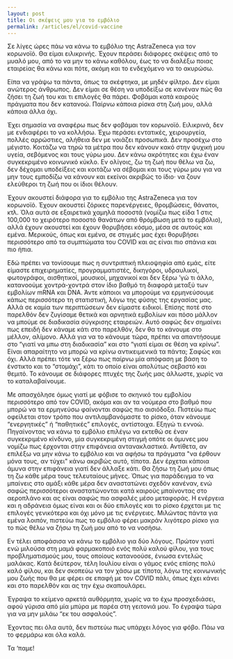 ```yaml
---
layout: post
title: Οι σκέψεις μου για το εμβόλιο
permalink: /articles/el/covid-vaccine
---
```


Σε λίγες ώρες πάω να κάνω το εμβόλιο της AstraZeneca για τον κορωνοϊό. Θα είμαι ειλικρινής. Έχουν περάσει διάφορες σκέψεις από το μυαλό μου, από το να μην το κάνω καθόλου, έως το να διαλέξω ποιας εταιρείας θα κάνω και πότε, ακόμη και το ενδεχόμενο να το ακυρώσω.

Είπα να γράψω τα πάντα, όπως τα σκέφτηκα, με μηδέν φίλτρο. Δεν είμαι ανώτερος άνθρωπος. Δεν είμαι σε θέση να υποδείξω σε κανέναν πώς θα ζήσει τη ζωή του και τι επιλογές θα πάρει. Φοβάμαι κατά καιρούς πράγματα που δεν κατανοώ. Παίρνω κάποια ρίσκα στη ζωή μου, αλλά κάποια άλλα όχι.

Έχει σημασία να αναφέρω πως δεν φοβάμαι τον κορωνοϊό. Ειλικρινά, δεν με ενδιαφέρει το να κολλήσω. Έχω περάσει εντατικές, χειρουργεία, πολλές αρρώστιες, αλήθεια δεν με νοιάζει προσωπικά. Δεν προσέχω στο μέγιστο. Κοιτάζω να τηρώ τα μέτρα που δεν κάνουν κακό στην ψυχική μου υγεία, σεβόμενος και τους γύρω μου. Δεν κάνω ακρότητες και έχω έναν συγκεκριμένο κοινωνικό κύκλο. Εν ολίγοις, ζω τη ζωή που θέλω να ζω, δεν δέχομαι υποδείξεις και κοιτάζω να σέβομαι και τους γύρω μου για να μην τους εμποδίζω να κάνουν και εκείνοι ακριβώς το ίδιο· να ζουν ελεύθεροι τη ζωή που οι ίδιοι θέλουν.

Έχουν ακουστεί διάφορα για το εμβόλιο της AstraZeneca για τον κορωνοϊό. Έχουν ακουστεί ζόρικες παρενέργειες, θρομβώσεις, θάνατοι, κτλ. Όλα αυτά σε εξαιρετικά χαμηλά ποσοστά (νομίζω πως είδα 1 στις 100,000 το χειρότερο ποσοστό θανάτων από θρόμβωση μετά το εμβόλιο), αλλά έχουν ακουστεί και έχουν θορυβήσει κόσμο, μέσα σε αυτούς και εμένα. Μερικούς, όπως και εμένα, σε στιγμές μας έχει θορυβήσει περισσότερο από τα συμπτώματα του COVID και ας είναι πιο σπάνια και πιο ήπια.

Εδώ πρέπει να τονίσουμε πως η συντριπτική πλειοψηφία από εμάς, είτε είμαστε επιχειρηματίες, προγραμματιστές, δικηγόροι, υδραυλικοί, φωτογράφοι, αισθητικοί, μουσικοί, μηχανικοί και δεν ξέρω ’γώ τι άλλο, κατανοούμε χοντρά-χοντρά στον ίδιο βαθμό τη διαφορά μεταξύ των εμβολίων mRNA και DNA. Άντε κάποιοι να μπορούμε να ερμηνεύσουμε κάπως περισσότερο τη στατιστική, λόγω της φύσης της εργασίας μας. Αλλά σε καμία των περιπτώσεων δεν είμαστε ειδικοί. Επίσης ποτέ στο παρελθόν δεν ζυγίσαμε θετικά και αρνητικά εμβολίων και πόσο μάλλον να μπούμε σε διαδικασία σύγκρισης εταιρειών. Αυτό σαφώς δεν σημαίνει πως επειδή δεν κάναμε κάτι στο παρελθόν, δεν θα το κάνουμε στο μέλλον, αλίμονο. Αλλά για να το κάνουμε τώρα, πρέπει να απαντήσουμε στο “γιατί να μπω στη διαδικασία” και στο “γιατί είμαι σε θέση να κρίνω”. Είναι απαραίτητο να μπορώ να κρίνω αντικειμενικά τα πάντα; Σαφώς και όχι. Αλλά πρέπει τότε να ξέρω πως παίρνω μία απόφαση με βάση το ένστικτο και το “στομάχι”, κάτι το οποίο είναι απολύτως σεβαστό και θεμιτό. Το κάνουμε σε διάφορες πτυχές της ζωής μας άλλωστε, χωρίς να το καταλαβαίνουμε.

Με απασχόλησε όμως γιατί με φόβισε το σκηνικό του εμβολίου περισσότερο από τον COVID, ακόμα και αν τα νούμερα στο βαθμό που μπορώ να τα ερμηνεύσω φαίνονται σαφώς πιο αισιόδοξα. Πιστεύω πως οφείλεται στον τρόπο που αντιλαμβανόμαστε το ρίσκο, όταν κάνουμε “ενεργητικές” ή “παθητικές” επιλογές, αντίστοιχα. Εξηγώ τι εννοώ. Πηγαίνοντας να κάνω το εμβόλιο επιλέγω να εκτεθώ σε έναν συγκεκριμένο κίνδυνο, μία συγκεκριμένη στιγμή οπότε οι άμυνες μου νομίζω πως έρχονται στην επιφάνεια αντανακλαστικά. Αντίθετα, αν επιλέξω να μην κάνω το εμβόλιο και να αφήσω τα πράγματα "να έρθουν μόνα τους, αν τύχει" κάνω ακριβώς αυτό, τίποτα. Δεν έρχεται κάποια άμυνα στην επιφάνεια γιατί δεν άλλαξε κάτι. Θα ζήσω τη ζωή μου όπως τη ζω κάθε μέρα τους τελευταίους μήνες. Όπως για παράδειγμα το να μπαίνεις στο αμάξι κάθε μέρα δεν αναστατώνει σχεδόν κανέναν, ενώ σαφώς περισσότεροι αναστατώνονται κατά καιρούς μπαίνοντας στο αεροπλάνο και ας είναι σαφώς πιο ασφαλές μέσο μεταφοράς. Η ενέργεια και η αδράνεια όμως είναι και οι δύο επιλογές και το ρίσκο έρχεται με τις επιλογές γενικότερα και όχι μόνο με τις ενέργειες. Μιλώντας πάντα για εμένα λοιπόν, πιστεύω πως το εμβόλιο φέρει μακράν λιγότερο ρίσκο για το πώς θέλω να ζήσω τη ζωή μου από το να νοσήσω. 

Εν τέλει αποφάσισα να κάνω το εμβόλιο για δύο λόγους. Πρώτον γιατί ενώ μιλούσα στη μαμά φαρμακοποιό ενός πολύ καλού φίλου, για τους προβληματισμούς μου, τους οποίους κατανοούσε, ένιωσα εντελώς μαλάκας. Κατά δεύτερον, τέλη Ιουλίου είναι ο γάμος ενός επίσης πολύ καλό φίλου, και δεν σκοπεύω να τον χάσω με τίποτα, λόγω της κοινωνικής μου ζωής που θα με φέρει σε επαφή με τον COVID πάλι, όπως έχει κάνει και στο παρελθόν και ας την έχω σκαπουλάρει. 

Έγραψα το κείμενο αρκετά αυθόρμητα, χωρίς να το έχω προσχεδιάσει, αφού γύρισα από μία μπύρα με παρέα στη γειτονιά μου. Το έγραψα τώρα για να μην μιλάω “εκ του ασφαλούς”.

Έχοντας πει όλα αυτά, δεν πιστεύω πως υπάρχει λόγος για φόβο. Πάω να το φερμάρω και όλα καλά.

Τα ‘παμε!

